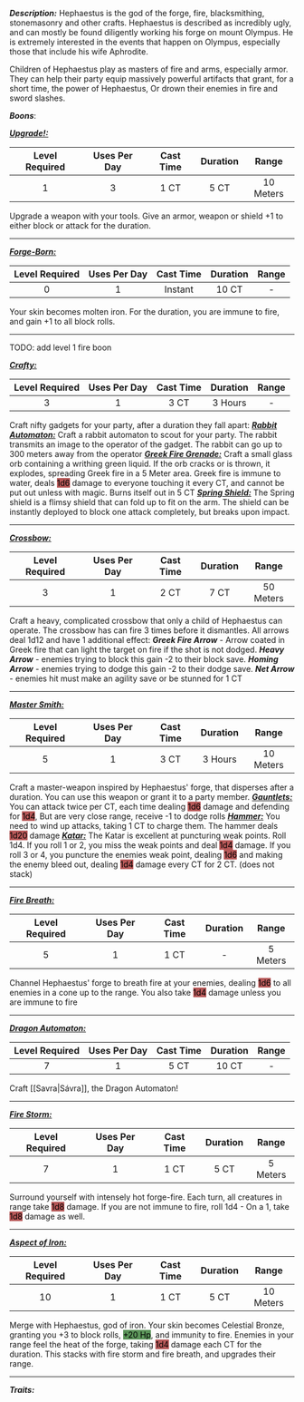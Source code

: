 ***Description:***
Hephaestus is the god of the forge, fire, blacksmithing, stonemasonry and other crafts.
Hephaestus is described as incredibly ugly, and can mostly be found diligently working his forge on mount Olympus.
He is extremely interested in the events that happen on Olympus, especially those that include his wife Aphrodite.

Children of Hephaestus play as masters of fire and arms, especially armor.
They can help their party equip massively powerful artifacts that grant, for a short time, the power of Hephaestus,
Or drown their enemies in fire and sword slashes.

***Boons***:

<b><ins><i>Upgrade!:</i></ins></b>

| Level Required | Uses Per Day | Cast Time | Duration |   Range   |
|:--------------:|:------------:|:---------:|:--------:|:---------:|
|       1        |      3       |   1 CT    |   5 CT   | 10 Meters | 

Upgrade a weapon with your tools.
Give an armor, weapon or shield +1 to either block or attack for the duration.


------------------
<b><ins><i>Forge-Born:</i></ins></b>

| Level Required | Uses Per Day | Cast Time | Duration | Range |
|:--------------:|:------------:|:---------:|:--------:|:-----:|
|       0        |      1       |   Instant   |   10 CT   |   -   | 

Your skin becomes molten iron.
For the duration, you are immune to fire, and gain +1 to all block rolls.

------------------
TODO: add level 1 fire boon

<b><ins><i>Crafty:</i></ins></b>

| Level Required | Uses Per Day | Cast Time | Duration | Range |
|:--------------:|:------------:|:---------:|:--------:|:-----:|
|       3        |      1       |   3 CT    | 3 Hours |   -   | 

Craft nifty gadgets for your party, after a duration they fall apart:
<b><ins><i>Rabbit Automaton:</i></ins></b>
Craft a rabbit automaton to scout for your party.
The rabbit transmits an image to the operator of the gadget.
The rabbit can go up to 300 meters away from the operator
<b><ins><i>Greek Fire Grenade:</i></ins></b>
Craft a small glass orb containing a writhing green liquid.
If the orb cracks or is thrown, it explodes, spreading Greek fire in a 5 Meter area.
Greek fire is immune to water, deals <mark style="background: #930000A6;">1d6</mark> damage to everyone touching it every CT, and cannot be put out unless with magic.
Burns itself out in 5 CT
<b><ins><i>Spring Shield:</i></ins></b>
The Spring shield is a flimsy shield that can fold up to fit on the arm.
The shield can be instantly deployed to block one attack completely, but breaks upon impact.

------------------
<b><ins><i>Crossbow:</i></ins></b>

| Level Required | Uses Per Day | Cast Time | Duration |   Range   |
|:--------------:|:------------:|:---------:|:--------:|:---------:|
|       3        |      1       |   2 CT    |   7 CT   | 50 Meters | 

Craft a heavy, complicated crossbow that only a child of Hephaestus can operate.
The crossbow has can fire 3 times before it dismantles.
All arrows deal 1d12 and have 1 additional effect:
**_Greek Fire Arrow_** - Arrow coated in Greek fire that can light the target on fire if the shot is not dodged.
**_Heavy Arrow_** - enemies trying to block this gain -2 to their block save.
**_Homing Arrow_** - enemies trying to dodge this gain -2 to their dodge save.
**_Net Arrow_** - enemies hit must make an agility save or be stunned for 1 CT

------------------
<b><ins><i>Master Smith:</i></ins></b>

| Level Required | Uses Per Day | Cast Time |    Duration    |   Range   |
|:--------------:|:------------:|:---------:|:--------------:|:---------:|
|       5        |      1       |   3 CT    | 3 Hours | 10 Meters | 

Craft a master-weapon inspired by Hephaestus' forge, that disperses after a duration.
You can use this weapon or grant it to a party member.
<b><ins><i>Gauntlets:</i></ins></b>
You can attack twice per CT, each time dealing <mark style="background: #930000A6;">1d6</mark> damage and defending for <mark style="background: #930000A6;">1d4</mark>, 
But are very close range, receive -1 to dodge rolls
<b><ins><i>Hammer:</i></ins></b>
You need to wind up attacks, taking 1 CT to charge them.
The hammer deals <mark style="background: #930000A6;">1d20</mark> damage
<b><ins><i>Katar:</i></ins></b>
The Katar is excellent at puncturing weak points.
Roll 1d4. If you roll 1 or 2, you miss the weak points and deal <mark style="background: #930000A6;">1d4</mark> damage.
If you roll 3 or 4, you puncture the enemies weak point, dealing <mark style="background: #930000A6;">1d6</mark> and making the enemy bleed out, dealing <mark style="background: #930000A6;">1d4</mark> damage every CT for 2 CT. (does not stack)

------------------
<b><ins><i>Fire Breath:</i></ins></b>

| Level Required | Uses Per Day | Cast Time | Duration |  Range   |
|:--------------:|:------------:|:---------:|:--------:|:--------:|
|       5        |      1       |   1 CT    |    -     | 5 Meters | 

Channel Hephaestus' forge to breath fire at your enemies, dealing <mark style="background: #930000A6;">1d6</mark> to all enemies in a cone up to the range.
You also take <mark style="background: #930000A6;">1d4</mark> damage unless you are immune to fire

------------------
<b><ins><i>Dragon Automaton:</i></ins></b>

| Level Required | Uses Per Day | Cast Time | Duration | Range |
|:--------------:|:------------:|:---------:|:--------:|:-----:|
|       7        |      1       |   5 CT    |  10 CT   |   -   | 

Craft [[Savra|Sávra]], the Dragon Automaton!

------------------
<b><ins><i>Fire Storm:</i></ins></b>

| Level Required | Uses Per Day | Cast Time | Duration |   Range   |
|:--------------:|:------------:|:---------:|:--------:|:---------:|
|       7        |      1       |   1 CT    |   5 CT   | 5 Meters | 

Surround yourself with intensely hot forge-fire.
Each turn, all creatures in range take <mark style="background: #930000A6;">1d8</mark> damage.
If you are not immune to fire, roll 1d4 - On a 1, take <mark style="background: #930000A6;">1d8</mark> damage as well.


------------------
<b><ins><i>Aspect of Iron:</i></ins></b>

| Level Required | Uses Per Day | Cast Time | Duration |   Range   |
|:--------------:|:------------:|:---------:|:--------:|:---------:|
|       10       |      1       |   1 CT    |   5 CT   | 10 Meters | 

Merge with Hephaestus, god of iron.
Your skin becomes Celestial Bronze, 
granting you +3 to block rolls, <mark style="background: #045B00A6;">+20 Hp</mark>, and immunity to fire.
Enemies in your range feel the heat of the forge, taking <mark style="background: #930000A6;">1d4</mark> damage each CT for the duration.
This stacks with fire storm and fire breath, and upgrades their range.

------------------


***Traits:*** 
